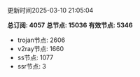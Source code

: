 更新时间2025-03-10 21:05:04

**总订阅: 4057**
**总节点: 15036**
**有效节点: 5346**
- trojan节点: 2606
- v2ray节点: 1660
- ss节点: 1077
- ssr节点: 3
